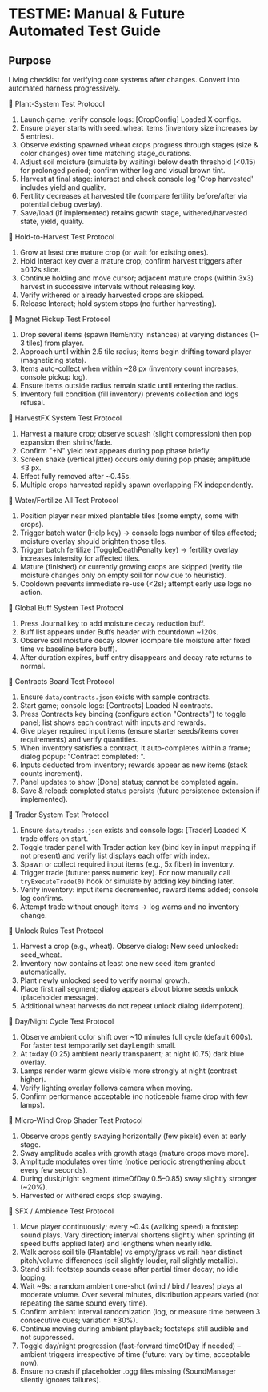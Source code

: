 # TESTME: Manual & Future Automated Test Guide

## Purpose
Living checklist for verifying core systems after changes. Convert into automated harness progressively.


🍌 Plant-System Test Protocol
1. Launch game; verify console logs: [CropConfig] Loaded X configs.
2. Ensure player starts with seed_wheat items (inventory size increases by 5 entries).
3. Observe existing spawned wheat crops progress through stages (size & color changes) over time matching stage_durations.
4. Adjust soil moisture (simulate by waiting) below death threshold (<0.15) for prolonged period; confirm wither log and visual brown tint.
5. Harvest at final stage: interact and check console log 'Crop harvested' includes yield and quality.
6. Fertility decreases at harvested tile (compare fertility before/after via potential debug overlay).
7. Save/load (if implemented) retains growth stage, withered/harvested state, yield, quality.

🍌 Hold-to-Harvest Test Protocol
1. Grow at least one mature crop (or wait for existing ones).
2. Hold Interact key over a mature crop; confirm harvest triggers after ≤0.12s slice.
3. Continue holding and move cursor; adjacent mature crops (within 3x3) harvest in successive intervals without releasing key.
4. Verify withered or already harvested crops are skipped.
5. Release Interact; hold system stops (no further harvesting).

🍌 Magnet Pickup Test Protocol
1. Drop several items (spawn ItemEntity instances) at varying distances (1–3 tiles) from player.
2. Approach until within 2.5 tile radius; items begin drifting toward player (magnetizing state).
3. Items auto-collect when within ~28 px (inventory count increases, console pickup log).
4. Ensure items outside radius remain static until entering the radius.
5. Inventory full condition (fill inventory) prevents collection and logs refusal.

🍌 HarvestFX System Test Protocol
1. Harvest a mature crop; observe squash (slight compression) then pop expansion then shrink/fade.
2. Confirm "+N" yield text appears during pop phase briefly.
3. Screen shake (vertical jitter) occurs only during pop phase; amplitude ≤3 px.
4. Effect fully removed after ~0.45s.
5. Multiple crops harvested rapidly spawn overlapping FX independently.

🍌 Water/Fertilize All Test Protocol
1. Position player near mixed plantable tiles (some empty, some with crops).
2. Trigger batch water (Help key) -> console logs number of tiles affected; moisture overlay should brighten those tiles.
3. Trigger batch fertilize (ToggleDeathPenalty key) -> fertility overlay increases intensity for affected tiles.
4. Mature (finished) or currently growing crops are skipped (verify tile moisture changes only on empty soil for now due to heuristic).
5. Cooldown prevents immediate re-use (<2s); attempt early use logs no action.

🍌 Global Buff System Test Protocol
1. Press Journal key to add moisture decay reduction buff.
2. Buff list appears under Buffs header with countdown ~120s.
3. Observe soil moisture decay slower (compare tile moisture after fixed time vs baseline before buff).
4. After duration expires, buff entry disappears and decay rate returns to normal.

🍌 Contracts Board Test Protocol
1. Ensure `data/contracts.json` exists with sample contracts.
2. Start game; console logs: [Contracts] Loaded N contracts.
3. Press Contracts key binding (configure action "Contracts") to toggle panel; list shows each contract with inputs and rewards.
4. Give player required input items (ensure starter seeds/items cover requirements) and verify quantities.
5. When inventory satisfies a contract, it auto-completes within a frame; dialog popup: "Contract completed: <Name>".
6. Inputs deducted from inventory; rewards appear as new items (stack counts increment).
7. Panel updates to show [Done] status; cannot be completed again.
8. Save & reload: completed status persists (future persistence extension if implemented).

🍌 Trader System Test Protocol
1. Ensure `data/trades.json` exists and console logs: [Trader] Loaded X trade offers on start.
2. Toggle trader panel with Trader action key (bind key in input mapping if not present) and verify list displays each offer with index.
3. Spawn or collect required input items (e.g., 5x fiber) in inventory.
4. Trigger trade (future: press numeric key). For now manually call `tryExecuteTrade(0)` hook or simulate by adding key binding later.
5. Verify inventory: input items decremented, reward items added; console log confirms.
6. Attempt trade without enough items -> log warns and no inventory change.

🍌 Unlock Rules Test Protocol
1. Harvest a crop (e.g., wheat). Observe dialog: New seed unlocked: seed_wheat.
2. Inventory now contains at least one new seed item granted automatically.
3. Plant newly unlocked seed to verify normal growth.
4. Place first rail segment; dialog appears about biome seeds unlock (placeholder message).
5. Additional wheat harvests do not repeat unlock dialog (idempotent).

🍌 Day/Night Cycle Test Protocol
1. Observe ambient color shift over ~10 minutes full cycle (default 600s). For faster test temporarily set dayLength small.
2. At t≈day (0.25) ambient nearly transparent; at night (0.75) dark blue overlay.
3. Lamps render warm glows visible more strongly at night (contrast higher).
4. Verify lighting overlay follows camera when moving.
5. Confirm performance acceptable (no noticeable frame drop with few lamps).

🍌 Micro-Wind Crop Shader Test Protocol
1. Observe crops gently swaying horizontally (few pixels) even at early stage.
2. Sway amplitude scales with growth stage (mature crops move more).
3. Amplitude modulates over time (notice periodic strengthening about every few seconds).
4. During dusk/night segment (timeOfDay 0.5–0.85) sway slightly stronger (~20%).
5. Harvested or withered crops stop swaying.

🍌 SFX / Ambience Test Protocol
1. Move player continuously; every ~0.4s (walking speed) a footstep sound plays. Vary direction; interval shortens slightly when sprinting (if speed buffs applied later) and lengthens when nearly idle.
2. Walk across soil tile (Plantable) vs empty/grass vs rail: hear distinct pitch/volume differences (soil slightly louder, rail slightly metallic).
3. Stand still: footstep sounds cease after partial timer decay; no idle looping.
4. Wait ~9s: a random ambient one-shot (wind / bird / leaves) plays at moderate volume. Over several minutes, distribution appears varied (not repeating the same sound every time).
5. Confirm ambient interval randomization (log, or measure time between 3 consecutive cues; variation ±30%).
6. Continue moving during ambient playback; footsteps still audible and not suppressed.
7. Toggle day/night progression (fast-forward timeOfDay if needed) – ambient triggers irrespective of time (future: vary by time, acceptable now).
8. Ensure no crash if placeholder .ogg files missing (SoundManager silently ignores failures).
